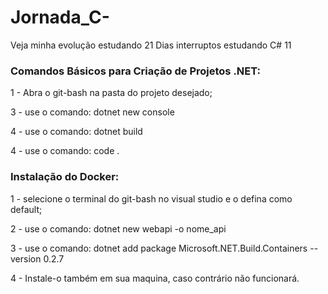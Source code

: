 # Jornada_C-
Veja minha evolução estudando 21 Dias interruptos estudando C# 11


### Comandos Básicos para Criação de Projetos .NET:

1 - Abra o git-bash na pasta do projeto desejado;

3 - use o comando:
	dotnet new console

4 - use o comando:
	dotnet build

4 - use o comando:
	code .


### Instalação do Docker:

1 - selecione o terminal do git-bash no visual studio e o defina como default;

2 - use o comando: 
	dotnet new webapi -o nome_api

3 - use o comando: 
	dotnet add package Microsoft.NET.Build.Containers --version 0.2.7

4 - Instale-o também em sua maquina, caso contrário não funcionará.
